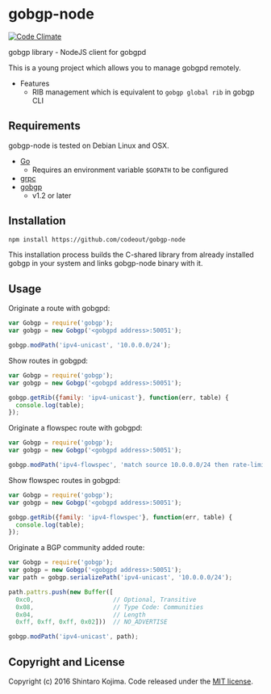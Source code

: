 # gobgp-node

[![Code Climate](https://codeclimate.com/github/codeout/gobgp-node.png)](https://codeclimate.com/github/codeout/gobgp-node)

gobgp library - NodeJS client for gobgpd

This is a young project which allows you to manage gobgpd remotely.

* Features
  * RIB management which is equivalent to ```gobgp global rib``` in gobgp CLI


## Requirements

gobgp-node is tested on Debian Linux and OSX.

* [Go](https://golang.org/doc/install)
  * Requires an environment variable ```$GOPATH``` to be configured
* [grpc](https://github.com/grpc/grpc/blob/master/INSTALL)
* [gobgp](https://github.com/osrg/gobgp)
  * v1.2 or later

## Installation

```zsh
npm install https://github.com/codeout/gobgp-node
```

This installation process builds the C-shared library from already installed gobgp in your system and links gobgp-node binary with it.

## Usage

Originate a route with gobgpd:

```js
var Gobgp = require('gobgp');
var gobgp = new Gobgp('<gobgpd address>:50051');

gobgp.modPath('ipv4-unicast', '10.0.0.0/24');
```

Show routes in gobgpd:

```js
var Gobgp = require('gobgp');
var gobgp = new Gobgp('<gobgpd address>:50051');

gobgp.getRib({family: 'ipv4-unicast'}, function(err, table) {
  console.log(table);
});
```

Originate a flowspec route with gobgpd:

```js
var Gobgp = require('gobgp');
var gobgp = new Gobgp('<gobgpd address>:50051');

gobgp.modPath('ipv4-flowspec', 'match source 10.0.0.0/24 then rate-limit 10000');
```

Show flowspec routes in gobgpd:

```js
var Gobgp = require('gobgp');
var gobgp = new Gobgp('<gobgpd address>:50051');

gobgp.getRib({family: 'ipv4-flowspec'}, function(err, table) {
  console.log(table);
});
```

Originate a BGP community added route:

```js
var Gobgp = require('gobgp');
var gobgp = new Gobgp('<gobgpd address>:50051');
var path = gobgp.serializePath('ipv4-unicast', '10.0.0.0/24');

path.pattrs.push(new Buffer([
  0xc0,                      // Optional, Transitive
  0x08,                      // Type Code: Communities
  0x04,                      // Length
  0xff, 0xff, 0xff, 0x02]))  // NO_ADVERTISE

gobgp.modPath('ipv4-unicast', path);
```

## Copyright and License

Copyright (c) 2016 Shintaro Kojima. Code released under the [MIT license](LICENSE).
